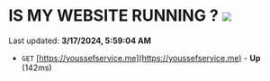 # IS MY WEBSITE RUNNING ? [![](https://img.shields.io/static/v1?label=Sponsor&message=%E2%9D%A4&logo=GitHub&color=%23fe8e86)](https://github.com/sponsors/<username>)

Last updated: **3/17/2024, 5:59:04 AM**

- `GET` [https://youssefservice.me](https://youssefservice.me) - **Up** (142ms)
